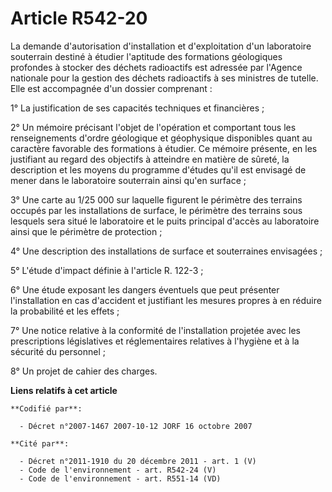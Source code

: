 # Article R542-20

La demande d'autorisation d'installation et d'exploitation d'un laboratoire souterrain destiné à étudier l'aptitude des
formations géologiques profondes à stocker des déchets radioactifs est adressée par l'Agence nationale pour la gestion des
déchets radioactifs à ses ministres de tutelle. Elle est accompagnée d'un dossier comprenant : 

1° La justification de ses capacités techniques et financières ; 

2° Un mémoire précisant l'objet de l'opération et comportant tous les renseignements d'ordre géologique et géophysique
disponibles quant au caractère favorable des formations à étudier. Ce mémoire présente, en les justifiant au regard des
objectifs à atteindre en matière de sûreté, la description et les moyens du programme d'études qu'il est envisagé de mener
dans le laboratoire souterrain ainsi qu'en surface ; 

3° Une carte au 1/25 000 sur laquelle figurent le périmètre des terrains occupés par les installations de surface, le
périmètre des terrains sous lesquels sera situé le laboratoire et le puits principal d'accès au laboratoire ainsi que le
périmètre de protection ; 

4° Une description des installations de surface et souterraines envisagées ; 

5° L'étude d'impact définie à l'article R. 122-3 ; 

6° Une étude exposant les dangers éventuels que peut présenter l'installation en cas d'accident et justifiant les mesures
propres à en réduire la probabilité et les effets ; 

7° Une notice relative à la conformité de l'installation projetée avec les prescriptions législatives et réglementaires
relatives à l'hygiène et à la sécurité du personnel ; 

8° Un projet de cahier des charges.

**Liens relatifs à cet article**

	**Codifié par**:

	  - Décret n°2007-1467 2007-10-12 JORF 16 octobre 2007

	**Cité par**:

	  - Décret n°2011-1910 du 20 décembre 2011 - art. 1 (V)
	  - Code de l'environnement - art. R542-24 (V)
	  - Code de l'environnement - art. R551-14 (VD)
